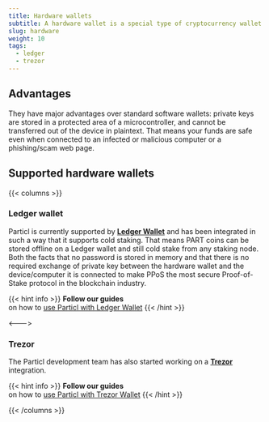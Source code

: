 ```yaml
---
title: Hardware wallets
subtitle: A hardware wallet is a special type of cryptocurrency wallet which stores the user's private keys in a secure hardware device 
slug: hardware
weight: 10
tags:
  - ledger
  - trezor
---
```


## Advantages

They have major advantages over standard software wallets: private keys are stored in a protected area of a microcontroller, and cannot be transferred out of the device in plaintext. That means your funds are safe even when connected to an infected or malicious computer or a phishing/scam web page.

## Supported hardware wallets

{{< columns >}}

### Ledger wallet

Particl is currently supported by **[Ledger Wallet](https://www.ledger.com/)** and has been integrated in such a way that it supports cold staking. That means PART coins can be stored offline on a Ledger wallet and still cold stake from any staking node. Both the facts that no password is stored in memory and that there is no required exchange of private key between the hardware wallet and the device/computer it is connected to make PPoS the most secure Proof-of-Stake protocol in the blockchain industry.

{{< hint info >}}
**Follow our guides**\
on how to [use Particl with Ledger Wallet](/tutorial/ledger/)
{{< /hint >}}

<--->

### Trezor

The Particl development team has also started working on a **[Trezor](https://trezor.io/)** integration.

{{< hint info >}}
**Follow our guides**\
on how to [use Particl with Trezor Wallet](/tutorial/trezor/)
{{< /hint >}}

{{< /columns >}}